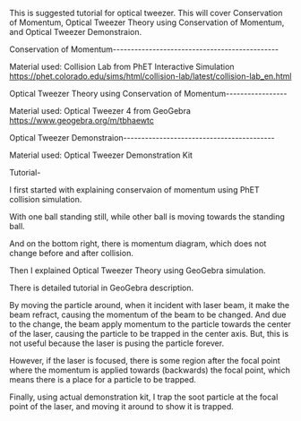 This is suggested tutorial for optical tweezer.
This will cover Conservation of Momentum, Optical Tweezer Theory using Conservation of Momentum, and Optical Tweezer Demonstraion.

Conservation of Momentum----------------------------------------------

Material used: Collision Lab from PhET Interactive Simulation
https://phet.colorado.edu/sims/html/collision-lab/latest/collision-lab_en.html


Optical Tweezer Theory using Conservation of Momentum-----------------

Material used: Optical Tweezer 4 from GeoGebra
https://www.geogebra.org/m/tbhaewtc


Optical Tweezer Demonstraion------------------------------------------

Material used: Optical Tweezer Demonstration Kit



Tutorial-

I first started with explaining conservaion of momentum using PhET collision simulation.

With one ball standing still, while other ball is moving towards the standing ball.

And on the bottom right, there is momentum diagram, which does not change before and after collision.


Then I explained Optical Tweezer Theory using GeoGebra simulation.

There is detailed tutorial in GeoGebra description.

By moving the particle around, when it incident with laser beam, it make the beam refract, causing the momentum of the beam to be changed. And due to the change, the beam apply momentum to the particle towards the center of the laser, causing the particle to be trapped in the center axis. But, this is not useful because the laser is pusing the particle forever.

However, if the laser is focused, there is some region after the focal point where the momentum is applied towards (backwards) the focal point, which means there is a place for a particle to be trapped.


Finally, using actual demonstration kit, I trap the soot particle at the focal point of the laser, and moving it around to show it is trapped.
